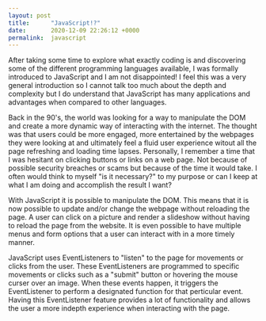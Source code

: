 ```yaml
---
layout: post
title:      "JavaScript!?"
date:       2020-12-09 22:26:12 +0000
permalink:  javascript
---
```




After taking some time to explore what exactly coding is and discovering some of the different programming languages available, I was formally introduced to JavaScript and I am not disappointed!  I feel this  was a very general introduction so I cannot talk too much about the depth and complexity but I do understand that JavaScript has many applications and advantages when compared to other languages.

Back in the 90's, the world was looking for a way to manipulate the DOM and create a more dynamic way of interacting with the internet.  The thought was that users could be more engaged, more entertained by the webpages they were looking at and ultimately feel a fluid user experience witout all the page refreshing and loading time lapses.  Personally, I remember a time that I was hesitant on clicking buttons or links on a web page. Not because of possible security breaches or scams but because of the time it would take.  I often would think to myself "is it necessary?" to my purpose or can I keep at what I am doing and accomplish the result I want?

With JavaScript it is possible to manipulate the DOM. This means that it is now possible to update and/or change the webpage without reloading the page.  A user can click on a picture and render a slideshow without having to reload the page from the website.  It is even possible to have multiple menus and form options that a user can interact with in a more timely manner.

JavaScript uses EventListeners to "listen" to the page for movements or clicks from the user. These EventListeners are programmed to specific movements or clicks such as a "submit" button or hovering the mouse curser over an image.  When these events happen, it triggers the EventListener to perform a designated function for that perticular event.  Having this EventListener feature provides a lot of functionality and allows the user a more indepth experience when interacting with the page. 



